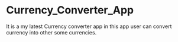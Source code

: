 # Currency_Converter_App
It is a my latest Currency converter app in this app user can convert currency into other some currencies.
